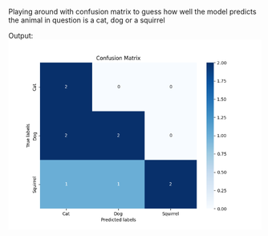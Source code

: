 Playing around with confusion matrix to guess how well the model predicts the animal in question is a cat, dog or a squirrel

Output:
![Output](https://github.com/simhskal/DumplingsPRA/blob/main/confusion_matrix_heatmap.png)

